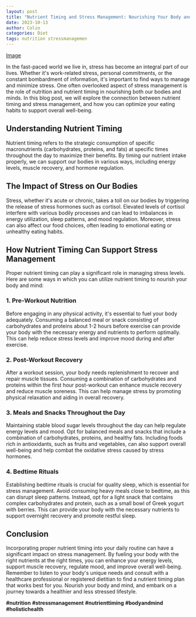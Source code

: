 ```yaml
---
layout: post
title: "Nutrient Timing and Stress Management: Nourishing Your Body and Mind"
date: 2023-10-13
author: Colin
categories: Diet
tags: nutrition stressmanagemen
---
```


[Image](https://source.unsplash.com/1600x900/?nutrition)

In the fast-paced world we live in, stress has become an integral part of our lives. Whether it's work-related stress, personal commitments, or the constant bombardment of information, it's important to find ways to manage and minimize stress. One often overlooked aspect of stress management is the role of nutrition and nutrient timing in nourishing both our bodies and minds. In this blog post, we will explore the connection between nutrient timing and stress management, and how you can optimize your eating habits to support overall well-being.

## Understanding Nutrient Timing

Nutrient timing refers to the strategic consumption of specific macronutrients (carbohydrates, proteins, and fats) at specific times throughout the day to maximize their benefits. By timing our nutrient intake properly, we can support our bodies in various ways, including energy levels, muscle recovery, and hormone regulation.

## The Impact of Stress on Our Bodies

Stress, whether it's acute or chronic, takes a toll on our bodies by triggering the release of stress hormones such as cortisol. Elevated levels of cortisol interfere with various bodily processes and can lead to imbalances in energy utilization, sleep patterns, and mood regulation. Moreover, stress can also affect our food choices, often leading to emotional eating or unhealthy eating habits.

## How Nutrient Timing Can Support Stress Management

Proper nutrient timing can play a significant role in managing stress levels. Here are some ways in which you can utilize nutrient timing to nourish your body and mind:

### 1. Pre-Workout Nutrition

Before engaging in any physical activity, it's essential to fuel your body adequately. Consuming a balanced meal or snack consisting of carbohydrates and proteins about 1-2 hours before exercise can provide your body with the necessary energy and nutrients to perform optimally. This can help reduce stress levels and improve mood during and after exercise.

### 2. Post-Workout Recovery

After a workout session, your body needs replenishment to recover and repair muscle tissues. Consuming a combination of carbohydrates and proteins within the first hour post-workout can enhance muscle recovery and reduce muscle soreness. This can help manage stress by promoting physical relaxation and aiding in overall recovery.

### 3. Meals and Snacks Throughout the Day

Maintaining stable blood sugar levels throughout the day can help regulate energy levels and mood. Opt for balanced meals and snacks that include a combination of carbohydrates, proteins, and healthy fats. Including foods rich in antioxidants, such as fruits and vegetables, can also support overall well-being and help combat the oxidative stress caused by stress hormones.

### 4. Bedtime Rituals

Establishing bedtime rituals is crucial for quality sleep, which is essential for stress management. Avoid consuming heavy meals close to bedtime, as this can disrupt sleep patterns. Instead, opt for a light snack that contains complex carbohydrates and protein, such as a small bowl of Greek yogurt with berries. This can provide your body with the necessary nutrients to support overnight recovery and promote restful sleep.

## Conclusion

Incorporating proper nutrient timing into your daily routine can have a significant impact on stress management. By fueling your body with the right nutrients at the right times, you can enhance your energy levels, support muscle recovery, regulate mood, and improve overall well-being. Remember to listen to your body's unique needs and consult with a healthcare professional or registered dietitian to find a nutrient timing plan that works best for you. Nourish your body and mind, and embark on a journey towards a healthier and less stressed lifestyle.

**#nutrition** **#stressmanagement** **#nutrienttiming** **#bodyandmind** **#holistichealth**